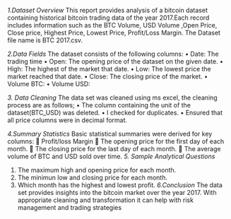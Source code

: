 *1.Dataset Overview*
This report provides analysis of a bitcoin dataset containing historical bitcoin trading data of the year 2017.Each record includes information such as the BTC Volume, USD Volume ,Open Price, Close price, Highest Price, Lowest Price, Profit/Loss Margin.
The Dataset file name is BTC 2017.csv.


*2.Data Fields*
The dataset consists of the following columns:
•	Date: The trading time
•	Open: The opening price of the dataset on the given date.
•	High: The highest of the market that date.
•	Low: The lowest price the market reached that date.
•	Close: The closing price of the market.
•	Volume BTC:
•	Volume USD:


*3. Data Cleaning*
The data set was cleaned using ms excel, the cleaning process are as follows;
•	The column containing the unit of the dataset(BTC_USD) was deleted.
•	I checked for duplicates.
•	Ensured that all price columns were in decimal format.


*4.Summary Statistics*
Basic statistical summaries were derived for key columns:
	Profit/loss Margin
	The opening price for the first day of each month.
	The closing price for the last day of each month.
	The average volume of BTC and USD sold over time.
*5. Sample Analytical Questions*
1)	The maximum high and opening price for each month.
2)	The minimun  low and closing price for each month.
3)	Which month has the highest and lowest profit.
*6.Conclusion*
The data set provides insights into the bitcoin market over the year 2017.
With appropriate cleaning and transformation it can help with risk management and trading strategies
